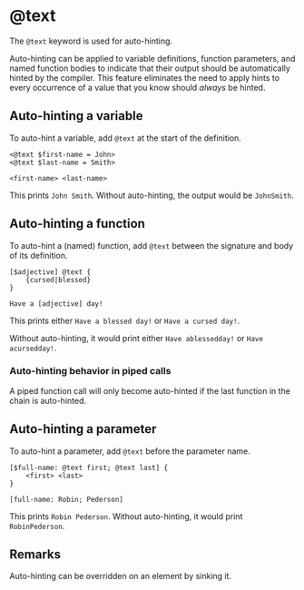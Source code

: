 # @text

The `@text` keyword is used for auto-hinting.

Auto-hinting can be applied to variable definitions, function parameters, and named function bodies to indicate that their output should be automatically hinted by the compiler.
This feature eliminates the need to apply hints to every occurrence of a value that you know should *always* be hinted.

## Auto-hinting a variable

To auto-hint a variable, add `@text` at the start of the definition.

```rant
<@text $first-name = John>
<@text $last-name = Smith>

<first-name> <last-name>
```

This prints `John Smith`. Without auto-hinting, the output would be `JohnSmith`.

## Auto-hinting a function

To auto-hint a (named) function, add `@text` between the signature and body of its definition.

```rant
[$adjective] @text {
    {cursed|blessed}
}

Have a [adjective] day!
```

This prints either `Have a blessed day!` or `Have a cursed day!`.

Without auto-hinting, it would print either `Have ablessedday!` or `Have acursedday!`.

### Auto-hinting behavior in piped calls

A piped function call will only become auto-hinted if the last function in the chain is auto-hinted.

## Auto-hinting a parameter

To auto-hint a parameter, add `@text` before the parameter name.

```rant
[$full-name: @text first; @text last] {
    <first> <last>
}

[full-name: Robin; Pederson]
```

This prints `Robin Pederson`. Without auto-hinting, it would print `RobinPederson`.

## Remarks

Auto-hinting can be overridden on an element by sinking it.